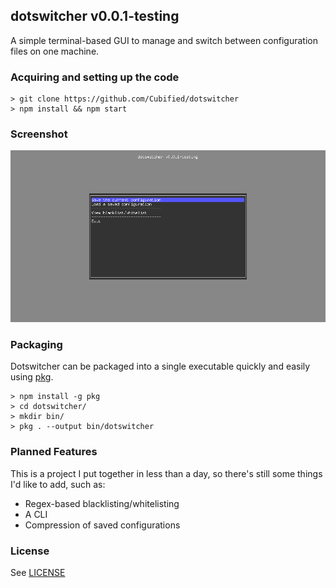 ## dotswitcher v0.0.1-testing

A simple terminal-based GUI to manage and switch between configuration files on one machine.

### Acquiring and setting up the code

    > git clone https://github.com/Cubified/dotswitcher
    > npm install && npm start

### Screenshot

![Main Menu](https://github.com/Cubified/dotswitcher/blob/master/MainMenu.png)

### Packaging

Dotswitcher can be packaged into a single executable quickly and easily using [pkg](https://github.com/zeit/pkg).

    > npm install -g pkg
    > cd dotswitcher/
    > mkdir bin/
    > pkg . --output bin/dotswitcher

### Planned Features

This is a project I put together in less than a day, so there's still some things I'd like to add, such as:

- Regex-based blacklisting/whitelisting
- A CLI
- Compression of saved configurations

### License

See [LICENSE](https://github.com/Cubified/dotswitcher/blob/master/LICENSE)
